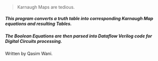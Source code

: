 > Karnaugh Maps are tedious. 
##### This program converts a truth table into corresponding Karnaugh Map equations and resulting Tables.
##### The Boolean Equations are then parsed into Dataflow Verilog code for Digital Circuits processing.

Written by Qasim Wani.
